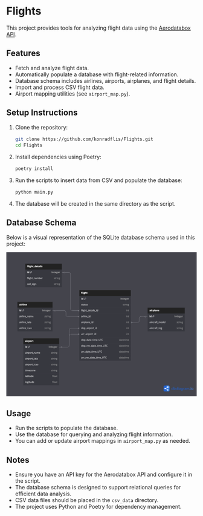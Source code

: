 # Flights

This project provides tools for analyzing flight data using the [Aerodatabox API](https://rapidapi.com/aedbx-aedbx/api/aerodatabox).

## Features

- Fetch and analyze flight data.
- Automatically populate a database with flight-related information.
- Database schema includes airlines, airports, airplanes, and flight details.
- Import and process CSV flight data.
- Airport mapping utilities (see `airport_map.py`).

## Setup Instructions

1. Clone the repository:

   ```bash
   git clone https://github.com/konradflis/Flights.git
   cd Flights
   ```

2. Install dependencies using Poetry:

   ```bash
   poetry install
   ```

3. Run the scripts to insert data from CSV and populate the database:

   ```bash
   python main.py
   ```

4. The database will be created in the same directory as the script.

## Database Schema

Below is a visual representation of the SQLite database schema used in this project:

![Database Schema](docs/db-diagram.png)

## Usage

- Run the scripts to populate the database.
- Use the database for querying and analyzing flight information.
- You can add or update airport mappings in `airport_map.py` as needed.

## Notes

- Ensure you have an API key for the Aerodatabox API and configure it in the script.
- The database schema is designed to support relational queries for efficient data analysis.
- CSV data files should be placed in the `csv_data` directory.
- The project uses Python and Poetry for dependency management.
